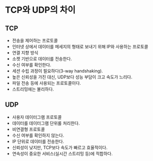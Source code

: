 # TCP와 UDP의 차이

## TCP

- 전송을 제어하는 프로토콜
- 인터넷 상에서 데이터를 메세지의 형태로 보내기 위해 IP와 사용하는 프로토콜
- 연결 지향 방식
- 소켓 기반으로 데이터를 전송한다.
- 수신 여부를 확인한다.
- 세션 수립 과정이 필요하다(3-way handshaking).
- 높은 신뢰성을 가진 대신, UDP보다 성능 부담이 크고 속도가 느리다.
- 파일 전송 등에 사용되는 프로토콜이다.
- 스트리밍에는 불리하다.

## UDP

- 사용자 데이터그램 프로토콜
- 데이터를 데이터그램 단위롤 처리한다.
- 비연결형 프로토콜
- 수신 여부를 확인하지 않는다.
- IP 단위로 데이터를 전송한다.
- 신뢰성이 낮지만, TCP보다 속도가 빠르고 효율적이다.
- 연속성이 중요한 서비스(실시간 스트리밍 등)에 적합하다.